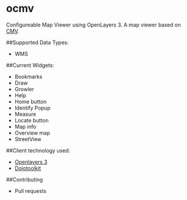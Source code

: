 # ocmv
Configureable Map Viewer using OpenLayers 3. A map viewer based on [CMV](https://github.com/cmv/cmv-app).

##Supported Data Types:
* WMS
 
##Current Widgets:
* Bookmarks
* Draw
* Growler
* Help
* Home button
* Identify Popup
* Measure
* Locate button
* Map info
* Overview map
* StreetView

##Client technology used:
* [Openlayers 3](http://openlayers.org/)
* [Dojotoolkit](http://dojotoolkit.org/)

##Contributing
* Pull requests

